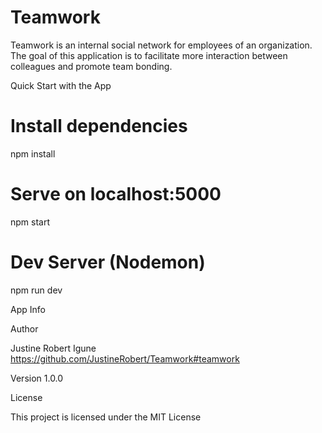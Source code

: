 # Teamwork
Teamwork is an internal social network for employees of an organization. The goal of this application is to facilitate more interaction between colleagues and promote team bonding.


Quick Start with the App

# Install dependencies
npm install

# Serve on localhost:5000
npm start
# Dev Server (Nodemon)
npm run dev



App Info


Author


Justine Robert Igune https://github.com/JustineRobert/Teamwork#teamwork


Version
1.0.0

License


This project is licensed under the MIT License


